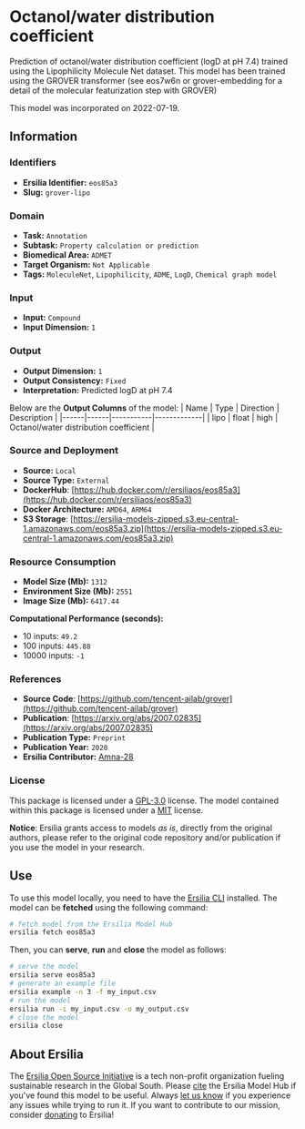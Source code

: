 # Octanol/water distribution coefficient

Prediction of octanol/water distribution coefficient (logD at pH 7.4) trained using the Lipophilicity Molecule Net dataset. This model has been trained using the GROVER transformer (see eos7w6n or grover-embedding for a detail of the molecular featurization step with GROVER)

This model was incorporated on 2022-07-19.

## Information
### Identifiers
- **Ersilia Identifier:** `eos85a3`
- **Slug:** `grover-lipo`

### Domain
- **Task:** `Annotation`
- **Subtask:** `Property calculation or prediction`
- **Biomedical Area:** `ADMET`
- **Target Organism:** `Not Applicable`
- **Tags:** `MoleculeNet`, `Lipophilicity`, `ADME`, `LogD`, `Chemical graph model`

### Input
- **Input:** `Compound`
- **Input Dimension:** `1`

### Output
- **Output Dimension:** `1`
- **Output Consistency:** `Fixed`
- **Interpretation:** Predicted logD at pH 7.4

Below are the **Output Columns** of the model:
| Name | Type | Direction | Description |
|------|------|-----------|-------------|
| lipo | float | high | Octanol/water distribution coefficient |


### Source and Deployment
- **Source:** `Local`
- **Source Type:** `External`
- **DockerHub**: [https://hub.docker.com/r/ersiliaos/eos85a3](https://hub.docker.com/r/ersiliaos/eos85a3)
- **Docker Architecture:** `AMD64`, `ARM64`
- **S3 Storage**: [https://ersilia-models-zipped.s3.eu-central-1.amazonaws.com/eos85a3.zip](https://ersilia-models-zipped.s3.eu-central-1.amazonaws.com/eos85a3.zip)

### Resource Consumption
- **Model Size (Mb):** `1312`
- **Environment Size (Mb):** `2551`
- **Image Size (Mb):** `6417.44`

**Computational Performance (seconds):**
- 10 inputs: `49.2`
- 100 inputs: `445.88`
- 10000 inputs: `-1`

### References
- **Source Code**: [https://github.com/tencent-ailab/grover](https://github.com/tencent-ailab/grover)
- **Publication**: [https://arxiv.org/abs/2007.02835](https://arxiv.org/abs/2007.02835)
- **Publication Type:** `Preprint`
- **Publication Year:** `2020`
- **Ersilia Contributor:** [Amna-28](https://github.com/Amna-28)

### License
This package is licensed under a [GPL-3.0](https://github.com/ersilia-os/ersilia/blob/master/LICENSE) license. The model contained within this package is licensed under a [MIT](LICENSE) license.

**Notice**: Ersilia grants access to models _as is_, directly from the original authors, please refer to the original code repository and/or publication if you use the model in your research.


## Use
To use this model locally, you need to have the [Ersilia CLI](https://github.com/ersilia-os/ersilia) installed.
The model can be **fetched** using the following command:
```bash
# fetch model from the Ersilia Model Hub
ersilia fetch eos85a3
```
Then, you can **serve**, **run** and **close** the model as follows:
```bash
# serve the model
ersilia serve eos85a3
# generate an example file
ersilia example -n 3 -f my_input.csv
# run the model
ersilia run -i my_input.csv -o my_output.csv
# close the model
ersilia close
```

## About Ersilia
The [Ersilia Open Source Initiative](https://ersilia.io) is a tech non-profit organization fueling sustainable research in the Global South.
Please [cite](https://github.com/ersilia-os/ersilia/blob/master/CITATION.cff) the Ersilia Model Hub if you've found this model to be useful. Always [let us know](https://github.com/ersilia-os/ersilia/issues) if you experience any issues while trying to run it.
If you want to contribute to our mission, consider [donating](https://www.ersilia.io/donate) to Ersilia!
